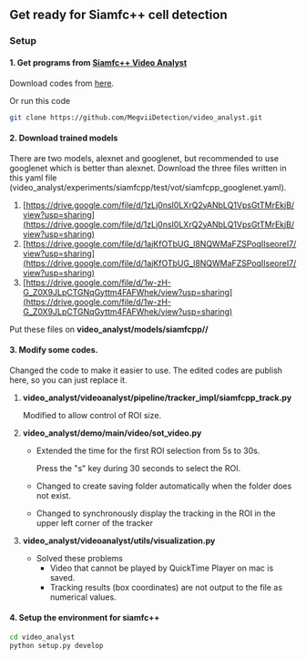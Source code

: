 ## Get ready for Siamfc++ cell detection

### Setup

#### 1. Get programs from [Siamfc++ Video Analyst](https://github.com/MegviiDetection/video_analyst)

Download codes from [here](https://github.com/MegviiDetection/video_analyst/archive/refs/heads/master.zip).

Or run this code
```bash
git clone https://github.com/MegviiDetection/video_analyst.git
```

#### 2. Download trained models
There are two models, alexnet and googlenet, but recommended to use googlenet which is better than alexnet.
Download the three files written in this yaml file (video_analyst/experiments/siamfcpp/test/vot/siamfcpp_googlenet.yaml).

1. [https://drive.google.com/file/d/1zLj0nsI0LXrQ2yANbLQ1VpsGtTMrEkjB/view?usp=sharing](https://drive.google.com/file/d/1zLj0nsI0LXrQ2yANbLQ1VpsGtTMrEkjB/view?usp=sharing)
2. [https://drive.google.com/file/d/1ajKfOTbUG_l8NQWMaFZSPoqIIseoreI7/view?usp=sharing](https://drive.google.com/file/d/1ajKfOTbUG_l8NQWMaFZSPoqIIseoreI7/view?usp=sharing)
3. [https://drive.google.com/file/d/1w-zH-G_Z0X9JLpCTGNqGyttm4FAFWhek/view?usp=sharing](https://drive.google.com/file/d/1w-zH-G_Z0X9JLpCTGNqGyttm4FAFWhek/view?usp=sharing)

Put these files on **video_analyst/models/siamfcpp//**

#### 3. Modify some codes.

Changed the code to make it easier to use. The edited codes are publish here, so you can just replace it.

1. **video_analyst/videoanalyst/pipeline/tracker_impl/siamfcpp_track.py**

    Modified to allow control of ROI size.

2. **video_analyst/demo/main/video/sot_video.py**

    - Extended the time for the first ROI selection from 5s to 30s.

        Press the "s" key during 30 seconds to select the ROI.

    - Changed to create saving folder automatically when the folder does not exist.

    - Changed to synchronously display the tracking in the ROI in the upper left corner of the tracker

3. **video_analyst/videoanalyst/utils/visualization.py**
    - Solved these problems
        - Video that cannot be played by QuickTime Player on mac is saved.
        - Tracking results (box coordinates) are not output to the file as numerical values.

#### 4. Setup the environment for siamfc++

```bash
cd video_analyst
python setup.py develop
```
